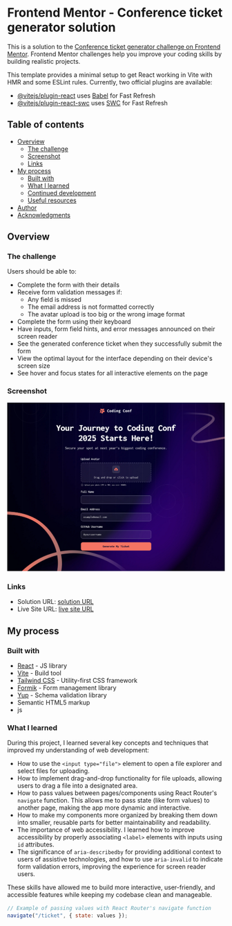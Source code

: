 # Frontend Mentor - Conference ticket generator solution

This is a solution to the [Conference ticket generator challenge on Frontend Mentor](https://www.frontendmentor.io/challenges/conference-ticket-generator-oq5gFIU12w). Frontend Mentor challenges help you improve your coding skills by building realistic projects.

This template provides a minimal setup to get React working in Vite with HMR and some ESLint rules.
Currently, two official plugins are available:

- [@vitejs/plugin-react](https://github.com/vitejs/vite-plugin-react/blob/main/packages/plugin-react/README.md) uses [Babel](https://babeljs.io/) for Fast Refresh
- [@vitejs/plugin-react-swc](https://github.com/vitejs/vite-plugin-react-swc) uses [SWC](https://swc.rs/) for Fast Refresh

## Table of contents

- [Overview](#overview)
  - [The challenge](#the-challenge)
  - [Screenshot](#screenshot)
  - [Links](#links)
- [My process](#my-process)
  - [Built with](#built-with)
  - [What I learned](#what-i-learned)
  - [Continued development](#continued-development)
  - [Useful resources](#useful-resources)
- [Author](#author)
- [Acknowledgments](#acknowledgments)

## Overview

### The challenge

Users should be able to:

- Complete the form with their details
- Receive form validation messages if:
  - Any field is missed
  - The email address is not formatted correctly
  - The avatar upload is too big or the wrong image format
- Complete the form using their keyboard
- Have inputs, form field hints, and error messages announced on their screen reader
- See the generated conference ticket when they successfully submit the form
- View the optimal layout for the interface depending on their device's screen size
- See hover and focus states for all interactive elements on the page

### Screenshot

![](/public//Screenshot%202025-02-17%20at%2009-46-22%20Ticket%20Generator.png)

### Links

- Solution URL: [ solution URL ](https://github.com/Shaimaa01/Conference-ticket-generator)
- Live Site URL: [ live site URL ](https://conference-ticket-generator-kohl.vercel.app/)

## My process

### Built with

- [React](https://reactjs.org/) - JS library
- [Vite](https://vitejs.dev/) - Build tool
- [Tailwind CSS](https://tailwindcss.com/) - Utility-first CSS framework
- [Formik](https://formik.org/) - Form management library
- [Yup](https://github.com/jquense/yup) - Schema validation library
- Semantic HTML5 markup
- js

### What I learned

During this project, I learned several key concepts and techniques that improved my understanding of web development:

- How to use the `<input type="file">` element to open a file explorer and select files for uploading.
- How to implement drag-and-drop functionality for file uploads, allowing users to drag a file into a designated area.
- How to pass values between pages/components using React Router's `navigate` function. This allows me to pass state (like form values) to another page, making the app more dynamic and interactive.
- How to make my components more organized by breaking them down into smaller, reusable parts for better maintainability and readability.
- The importance of web accessibility. I learned how to improve accessibility by properly associating `<label>` elements with inputs using `id` attributes.
- The significance of `aria-describedby` for providing additional context to users of assistive technologies, and how to use `aria-invalid` to indicate form validation errors, improving the experience for screen reader users.

These skills have allowed me to build more interactive, user-friendly, and accessible features while keeping my codebase clean and manageable.

```js
// Example of passing values with React Router's navigate function
navigate("/ticket", { state: values });
```
